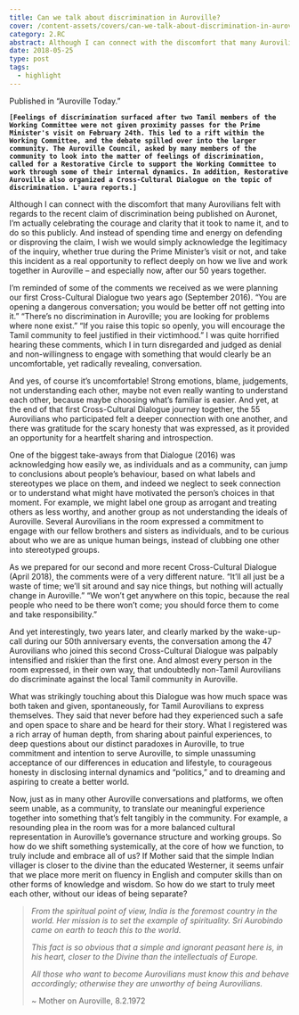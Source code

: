 ```yaml
---
title: Can we talk about discrimination in Auroville?
cover: /content-assets/covers/can-we-talk-about-discrimination-in-auroville.jpg
category: 2.RC
abstract: Although I can connect with the discomfort that many Aurovilians felt with regards to the recent claim of discrimination being published on Auronet, I’m actually celebrating the courage and clarity that it took to name it, and to do so this publicly.
date: 2018-05-25
type: post
tags:
  - highlight
---
```


Published in “Auroville Today.”

**`[Feelings of discrimination surfaced after two Tamil members of the Working Committee were not given proximity passes for the Prime Minister's visit on February 24th. This led to a rift within the Working Committee, and the debate spilled over into the larger community. The Auroville Council, asked by many members of the community to look into the matter of feelings of discrimination, called for a Restorative Circle to support the Working Committee to work through some of their internal dynamics. In addition, Restorative Auroville also organized a Cross-Cultural Dialogue on the topic of discrimination. L'aura reports.]`**

Although I can connect with the discomfort that many Aurovilians felt with regards to the recent claim of discrimination being published on Auronet, I’m actually celebrating the courage and clarity that it took to name it, and to do so this publicly. And instead of spending time and energy on defending or disproving the claim, I wish we would simply acknowledge the legitimacy of the inquiry, whether true during the Prime Minister’s visit or not, and take this incident as a real opportunity to reflect deeply on how we live and work together in Auroville – and especially now, after our 50 years together.

I’m reminded of some of the comments we received as we were planning our first Cross-Cultural Dialogue two years ago (September 2016). “You are opening a dangerous conversation; you would be better off not getting into it.” “There’s no discrimination in Auroville; you are looking for problems where none exist.” “If you raise this topic so openly, you will encourage the Tamil community to feel justified in their victimhood.” I was quite horrified hearing these comments, which I in turn disregarded and judged as denial and non-willingness to engage with something that would clearly be an uncomfortable, yet radically revealing, conversation.

And yes, of course it’s uncomfortable! Strong emotions, blame, judgements, not understanding each other, maybe not even really wanting to understand each other, because maybe choosing what’s familiar is easier. And yet, at the end of that first Cross-Cultural Dialogue journey together, the 55 Aurovilians who participated felt a deeper connection with one another, and there was gratitude for the scary honesty that was expressed, as it provided an opportunity for a heartfelt sharing and introspection.

One of the biggest take-aways from that Dialogue (2016) was acknowledging how easily we, as individuals and as a community, can jump to conclusions about people’s behaviour, based on what labels and stereotypes we place on them, and indeed we neglect to seek connection or to understand what might have motivated the person’s choices in that moment. For example, we might label one group as arrogant and treating others as less worthy, and another group as not understanding the ideals of Auroville. Several Aurovilians in the room expressed a commitment to engage with our fellow brothers and sisters as individuals, and to be curious about who we are as unique human beings, instead of clubbing one other into stereotyped groups.

As we prepared for our second and more recent Cross-Cultural Dialogue (April 2018), the comments were of a very different nature. “It’ll all just be a waste of time; we’ll sit around and say nice things, but nothing will actually change in Auroville.” “We won’t get anywhere on this topic, because the real people who need to be there won’t come; you should force them to come and take responsibility.”

And yet interestingly, two years later, and clearly marked by the wake-up-call during our 50th anniversary events, the conversation among the 47 Aurovilians who joined this second Cross-Cultural Dialogue was palpably intensified and riskier than the first one. And almost every person in the room expressed, in their own way, that undoubtedly non-Tamil Aurovilians do discriminate against the local Tamil community in Auroville. 

What was strikingly touching about this Dialogue was how much space was both taken and given, spontaneously, for Tamil Aurovilians to express themselves. They said that never before had they experienced such a safe and open space to share and be heard for their story. What I registered was a rich array of human depth, from sharing about painful experiences, to deep questions about our distinct paradoxes in Auroville, to true commitment and intention to serve Auroville, to simple unassuming acceptance of our differences in education and lifestyle, to courageous honesty in disclosing internal dynamics and “politics,” and to dreaming and aspiring to create a better world. 

Now, just as in many other Auroville conversations and platforms, we often seem unable, as a community, to translate our meaningful experience together into something that’s felt tangibly in the community. For example, a resounding plea in the room was for a more balanced cultural representation in Auroville’s governance structure and working groups. So how do we shift something systemically, at the core of how we function, to truly include and embrace all of us?  If Mother said that the simple Indian villager is closer to the divine than the educated Westerner, it seems unfair that we place more merit on fluency in English and computer skills than on other forms of knowledge and wisdom. So how do we start to truly meet each other, without our ideas of being separate?

> _From the spiritual point of view, India is the foremost country in the world. Her mission is to set the example of spirituality. Sri Aurobindo came on earth to teach this to the world._
>  
> _This fact is so obvious that a simple and ignorant peasant here is, in his heart, closer to the Divine than the intellectuals of Europe._
>  
> _All those who want to become Aurovilians must know this and behave accordingly; otherwise they are unworthy of being Aurovilians._
> 
> ~ Mother on Auroville, 8.2.1972
